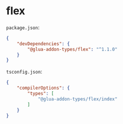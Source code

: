 # flex
`package.json`:
```json
{
	"devDependencies": {
		"@glua-addon-types/flex": "^1.1.0"
	}
}
```
`tsconfig.json`:
```json
{
	"compilerOptions": {
		"types": [
			"@glua-addon-types/flex/index"
		]
	}
}
```
